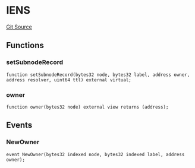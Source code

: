 # IENS
[Git Source](https://github.com/me3-eth/protocol/blob/7b584c2e2f000cf0ce4649d2bd0bc874fd19925a/src/Registrar.sol)


## Functions
### setSubnodeRecord


```solidity
function setSubnodeRecord(bytes32 node, bytes32 label, address owner, address resolver, uint64 ttl) external virtual;
```

### owner


```solidity
function owner(bytes32 node) external view returns (address);
```

## Events
### NewOwner

```solidity
event NewOwner(bytes32 indexed node, bytes32 indexed label, address owner);
```

